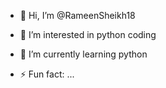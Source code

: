 - 👋 Hi, I’m @RameenSheikh18
- 👀 I’m interested in python coding 
- 🌱 I’m currently learning python 

- ⚡ Fun fact: ...

<!---
RameenSheikh18/RameenSheikh18 is a ✨ special ✨ repository because its `README.md` (this file) appears on your GitHub profile.
You can click the Preview link to take a look at your changes.
--->
